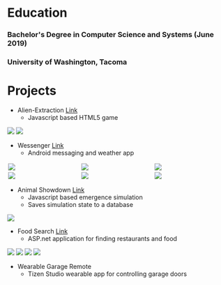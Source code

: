 # Education
### Bachelor's Degree in Computer Science and Systems (June 2019)
### University of Washington, Tacoma

# Projects

* Alien-Extraction [Link](http://ethanwc.net/Alien-Extraction)
  * Javascript based HTML5 game
<img src="/img/motherload1.png">
<img src="/img/motherload2.png">

* Wessenger [Link](github.com/ethanwc/Wessenger)
  * Android messaging and weather app

    
<div class="row">
  <div class="column">
    <img src="/img/app1.jpg">
  </div>
  <div class="column">
    <img src="/img/app2.jpg">
  </div>
   <div class="column">
    <img src="/img/app3.jpg">
  </div>
</div>
<div class="row">
  <div class="column">
    <img src="/img/app4.jpg">
  </div>
  <div class="column">
    <img src="/img/app5.jpg">
  </div>
   <div class="column">
    <img src="/img/app6.jpg">
  </div>
</div>

* Animal Showdown [Link](ethanwc.net/Animal-Showdown)
  * Javascript based emergence simulation
  * Saves simulation state to a database
<img src="/img/animalshowdown.png">

* Food Search [Link](github.com/ethanwc/FoodSearch)
  * ASP.net application for finding restaurants and food
<img src="/img/foodsearch1.png">
<img src="/img/foodsearch2.png">
<img src="/img/foodsearch3.png">
<img src="/img/foodsearch4.png">

* Wearable Garage Remote
  * Tizen Studio wearable app for controlling garage doors
  
<style>
.row {
  display: flex;
}

.column {
  flex: 50%;
  padding: 2px;
}
</style>
